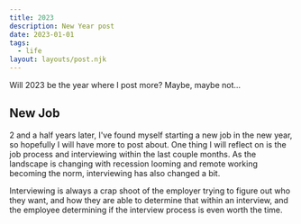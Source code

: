 ```yaml
---
title: 2023
description: New Year post
date: 2023-01-01
tags:
  - life
layout: layouts/post.njk
---
```


Will 2023 be the year where I post more? Maybe, maybe not...

## New Job

2 and a half years later, I've found myself starting a new job in the new year, so hopefully I will have more to post about. One thing I will reflect on is the job process and interviewing within the last couple months. As the landscape is changing with recession looming and remote working becoming the norm, interviewing has also changed a bit.

 Interviewing is always a crap shoot of the employer trying to figure out who they want, and how they are able to determine that within an interview, and the employee determining if the interview process is even worth the time.
